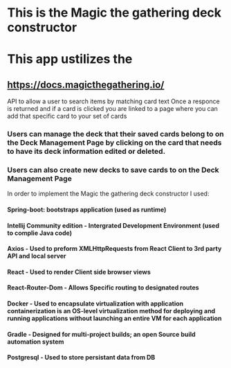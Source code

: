 # This is the Magic the gathering deck constructor

# This app ustilizes the 

## https://docs.magicthegathering.io/

API to allow a user to search items by matching card text
Once a responce is returned and if a card is clicked you are linked to a page where you can add that specific card to your set of cards

### Users can manage the deck that their saved cards belong to on the Deck Management Page by clicking on the card that needs to have its deck information edited or deleted.

### Users can also create new decks to save cards to on the Deck Management Page

In order to implement the Magic the gathering deck constructor I used:

#### Spring-boot: bootstraps application (used as runtime)
#### Intellij Community edition - Intergrated Development Environment (used to complie Java code)
#### Axios - Used to preform XMLHttpRequests from React Client to 3rd party API and local server
#### React - Used to render Client side browser views
#### React-Router-Dom - Allows Specific routing to designated routes 
#### Docker - Used to encapsulate virtualization with application containerization is an OS-level virtualization method for deploying and running applications without launching an entire VM for each application
#### Gradle - Designed for multi-project builds; an open Source build automation system
#### Postgresql - Used to store persistant data from DB